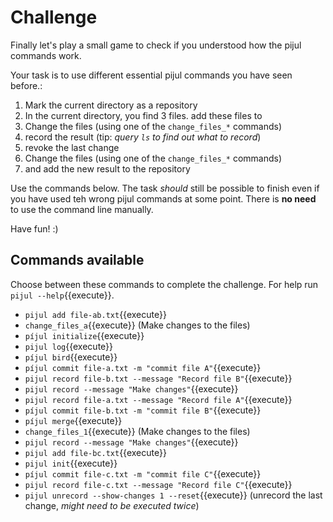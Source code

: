 # Challenge

Finally let's play a small game to check if you understood how the pijul commands work.


Your task is to use different essential pijul commands you have seen before.:

1. Mark the current directory as a repository
2. In the current directory, you find 3 files.  add these files to
3. Change the files (using one of the `change_files_*` commands)
4. record the result (tip: *query `ls` to find out what to record*)
5. revoke the last change
6. Change the files (using one of the `change_files_*` commands)
7. and add the new result to the repository

Use the commands below. The task *should* still be possible to finish even if you have used teh wrong pijul commands at some point. There is **no need** to use the command line manually.

Have fun! :)


## Commands available
Choose between these commands to complete the challenge. For help run `pijul --help`{{execute}}.


- `pijul add file-ab.txt`{{execute}}
- `change_files_a`{{execute}} (Make changes to the files)
- `píjul initialize`{{execute}}
- `pijul log`{{execute}}
- `píjul bird`{{execute}}
- `píjul commit file-a.txt -m "commit file A"`{{execute}}
- `pijul record file-b.txt --message "Record file B"`{{execute}}
- `pijul record --message "Make changes"`{{execute}}
- `pijul record file-a.txt --message "Record file A"`{{execute}}
- `píjul commit file-b.txt -m "commit file B"`{{execute}}
- `píjul merge`{{execute}}
- `change_files_1`{{execute}} (Make changes to the files)
- `pijul record --message "Make changes"`{{execute}}
- `pijul add file-bc.txt`{{execute}}
- `pijul init`{{execute}}
- `píjul commit file-c.txt -m "commit file C"`{{execute}}
- `pijul record file-c.txt --message "Record file C"`{{execute}}
- `pijul unrecord --show-changes 1 --reset`{{execute}} (unrecord the last change, *might need to be executed twice*)
